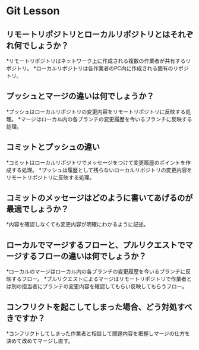 # Git Lesson

## リモートリポジトリとローカルリポジトリとはそれぞれ何でしょうか？

*リモートリポジトリはネットワーク上に作成される複数の作業者が共有するリポジトリ。  *ローカルリポジトリは各作業者のPC内に作成される固有のリポジトリ。

## プッシュとマージの違いは何でしょうか？

*プッシュはローカルリポジトリの変更内容をリモートリポジトリに反映する処理。  *マージはローカル内の各ブランチの変更履歴を今いるブランチに反映する処理。

## コミットとプッシュの違い

*コミットはローカルリポジトリでメッセージをつけて変更履歴のポイントを作成する処理。  *プッシュは履歴として残らないローカルリポジトリの変更内容をリモートリポジトリに反映する処理。

## コミットのメッセージはどのように書いてあげるのが最適でしょうか？

*内容を確認しなくても変更内容が明確にわかるように記述。

## ローカルでマージするフローと、プルリクエストでマージするフローの違いは何でしょうか？

*ローカルのマージはローカル内の各ブランチの変更履歴を今いるブランチに反映するフロー。  *プルリクエストによるマージはリモートリポジトリで作業者とは別の担当者にブランチの変更内容を確認してもらい反映してもらうフロー。

## コンフリクトを起こしてしまった場合、どう対処すべきですか？

*コンフリクトしてしまった作業者と相談して問題内容を把握しマージの仕方を決めて改めてマージし直す。
